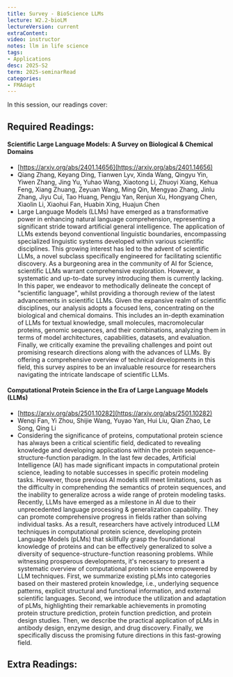 ```yaml
---
title: Survey - BioScience LLMs 
lecture: W2.2-bioLM
lectureVersion: current
extraContent: 
video: instructor
notes: llm in life science
tags:
- Applications
desc: 2025-S2
term: 2025-seminarRead
categories:
- FMAdapt
---
```



In this session, our readings cover: 

## Required Readings: 


####  Scientific Large Language Models: A Survey on Biological & Chemical Domains
+ [https://arxiv.org/abs/2401.14656](https://arxiv.org/abs/2401.14656)
+ Qiang Zhang, Keyang Ding, Tianwen Lyv, Xinda Wang, Qingyu Yin, Yiwen Zhang, Jing Yu, Yuhao Wang, Xiaotong Li, Zhuoyi Xiang, Kehua Feng, Xiang Zhuang, Zeyuan Wang, Ming Qin, Mengyao Zhang, Jinlu Zhang, Jiyu Cui, Tao Huang, Pengju Yan, Renjun Xu, Hongyang Chen, Xiaolin Li, Xiaohui Fan, Huabin Xing, Huajun Chen
+ Large Language Models (LLMs) have emerged as a transformative power in enhancing natural language comprehension, representing a significant stride toward artificial general intelligence. The application of LLMs extends beyond conventional linguistic boundaries, encompassing specialized linguistic systems developed within various scientific disciplines. This growing interest has led to the advent of scientific LLMs, a novel subclass specifically engineered for facilitating scientific discovery. As a burgeoning area in the community of AI for Science, scientific LLMs warrant comprehensive exploration. However, a systematic and up-to-date survey introducing them is currently lacking. In this paper, we endeavor to methodically delineate the concept of "scientific language", whilst providing a thorough review of the latest advancements in scientific LLMs. Given the expansive realm of scientific disciplines, our analysis adopts a focused lens, concentrating on the biological and chemical domains. This includes an in-depth examination of LLMs for textual knowledge, small molecules, macromolecular proteins, genomic sequences, and their combinations, analyzing them in terms of model architectures, capabilities, datasets, and evaluation. Finally, we critically examine the prevailing challenges and point out promising research directions along with the advances of LLMs. By offering a comprehensive overview of technical developments in this field, this survey aspires to be an invaluable resource for researchers navigating the intricate landscape of scientific LLMs.





#### Computational Protein Science in the Era of Large Language Models (LLMs)
+ [https://arxiv.org/abs/2501.10282](https://arxiv.org/abs/2501.10282)
+ Wenqi Fan, Yi Zhou, Shijie Wang, Yuyao Yan, Hui Liu, Qian Zhao, Le Song, Qing Li
+ Considering the significance of proteins, computational protein science has always been a critical scientific field, dedicated to revealing knowledge and developing applications within the protein sequence-structure-function paradigm. In the last few decades, Artificial Intelligence (AI) has made significant impacts in computational protein science, leading to notable successes in specific protein modeling tasks. However, those previous AI models still meet limitations, such as the difficulty in comprehending the semantics of protein sequences, and the inability to generalize across a wide range of protein modeling tasks. Recently, LLMs have emerged as a milestone in AI due to their unprecedented language processing & generalization capability. They can promote comprehensive progress in fields rather than solving individual tasks. As a result, researchers have actively introduced LLM techniques in computational protein science, developing protein Language Models (pLMs) that skillfully grasp the foundational knowledge of proteins and can be effectively generalized to solve a diversity of sequence-structure-function reasoning problems. While witnessing prosperous developments, it's necessary to present a systematic overview of computational protein science empowered by LLM techniques. First, we summarize existing pLMs into categories based on their mastered protein knowledge, i.e., underlying sequence patterns, explicit structural and functional information, and external scientific languages. Second, we introduce the utilization and adaptation of pLMs, highlighting their remarkable achievements in promoting protein structure prediction, protein function prediction, and protein design studies. Then, we describe the practical application of pLMs in antibody design, enzyme design, and drug discovery. Finally, we specifically discuss the promising future directions in this fast-growing field.


## Extra Readings: 

<!--excerpt.start-->
